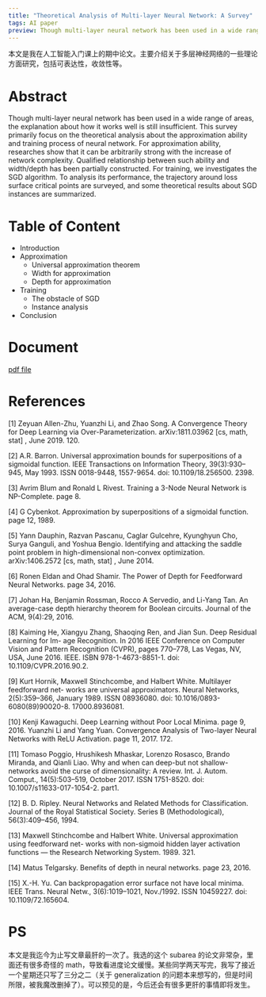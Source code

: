 ```yaml
---
title: "Theoretical Analysis of Multi-layer Neural Network: A Survey"
tags: AI paper
preview: Though multi-layer neural network has been used in a wide range of areas, the explanation about how it works well is still insufficient. This survey primarily focus on the theoretical analysis about the approximation ability and training process of neural network. 
---
```


本文是我在人工智能入门课上的期中论文。主要介绍关于多层神经网络的一些理论方面研究，包括可表达性，收敛性等。

# Abstract
Though multi-layer neural network has been used in a wide range of areas, the explanation about how it works well is still insufficient. This survey primarily focus on the theoretical analysis about the approximation ability and training process of neural network. For approximation ability, researches show that it can be arbitrarily strong with the increase of network complexity. Qualified relationship between such ability and width/depth has been partially constructed. For training, we investigates the SGD algorithm. To analysis its performance, the trajectory around loss surface critical points are surveyed, and some theoretical results about SGD instances are summarized. 

# Table of Content
- Introduction
- Approximation
  - Universal approximation theorem
  - Width for approximation
  - Depth for approximation
- Training
  - The obstacle of SGD
  - Instance analysis
- Conclusion

# Document
[pdf file](/assets/doc/survey_midterm.pdf)

# References

[1]  Zeyuan Allen-Zhu, Yuanzhi Li, and Zhao Song. A Convergence Theory for Deep Learning
via Over-Parameterization. arXiv:1811.03962 [cs, math, stat] , June 2019. 120.

[2]  A.R. Barron. Universal approximation bounds for superpositions of a sigmoidal function.
IEEE Transactions on Information Theory, 39(3):930–945, May 1993. ISSN 0018-9448,
1557-9654. doi: 10.1109/18.256500. 2398.

[3]  Avrim Blum and Ronald L Rivest. Training a 3-Node Neural Network is NP-Complete.
page 8.

[4]  G Cybenkot. Approximation by superpositions of a sigmoidal function. page 12, 1989.


[5]  Yann Dauphin, Razvan Pascanu, Caglar Gulcehre, Kyunghyun Cho, Surya Ganguli, and
Yoshua Bengio. Identifying and attacking the saddle point problem in high-dimensional
non-convex optimization. arXiv:1406.2572 [cs, math, stat] , June 2014.

[6]  Ronen Eldan and Ohad Shamir. The Power of Depth for Feedforward Neural Networks.
page 34, 2016.

[7] Johan Ha, Benjamin Rossman, Rocco A Servedio, and Li-Yang Tan. An average-case depth
hierarchy theorem for Boolean circuits. Journal of the ACM, 9(4):29, 2016.

[8] Kaiming He, Xiangyu Zhang, Shaoqing Ren, and Jian Sun. Deep Residual Learning for Im-
age Recognition. In 2016 IEEE Conference on Computer Vision and Pattern Recognition
(CVPR), pages 770–778, Las Vegas, NV, USA, June 2016. IEEE. ISBN 978-1-4673-8851-1. doi: 10.1109/CVPR.2016.90.2. 

[9] Kurt Hornik, Maxwell Stinchcombe, and Halbert White. Multilayer feedforward net-
works are universal approximators. Neural Networks, 2(5):359–366, January 1989. ISSN 08936080. doi: 10.1016/0893-6080(89)90020-8. 17000.8936081.  

[10] Kenji Kawaguchi. Deep Learning without Poor Local Minima. page 9, 2016.
Yuanzhi Li and Yang Yuan. Convergence Analysis of Two-layer Neural Networks with ReLU
Activation. page 11, 2017. 172.

[11] Tomaso Poggio, Hrushikesh Mhaskar, Lorenzo Rosasco, Brando Miranda, and Qianli Liao.
Why and when can deep-but not shallow-networks avoid the curse of dimensionality: A
review. Int. J. Autom. Comput., 14(5):503–519, October 2017. ISSN 1751-8520. doi:
10.1007/s11633-017-1054-2. part1.

[12] B. D. Ripley. Neural Networks and Related Methods for Classification. Journal of the Royal
Statistical Society. Series B (Methodological), 56(3):409–456, 1994.

[13] Maxwell Stinchcombe and Halbert White. Universal approximation using feedforward net-
works with non-sigmoid hidden layer activation functions — the Research Networking
System. 1989. 321.

[14] Matus Telgarsky. Benefits of depth in neural networks. page 23, 2016.

[15] X.-H. Yu. Can backpropagation error surface not have local minima. IEEE Trans. Neural
Netw., 3(6):1019–1021, Nov./1992. ISSN 10459227. doi: 10.1109/72.165604.

# PS
本文是我迄今为止写文章最肝的一次了。我选的这个 subarea 的论文非常杂，里面还有很多奇怪的 math，导致看进度论文缓慢。某些同学两天写完，我写了接近一个星期还只写了三分之二（关于 generalization 的问题本来想写的，但是时间所限，被我魔改删掉了）。可以预见的是，今后还会有很多更肝的事情即将发生。